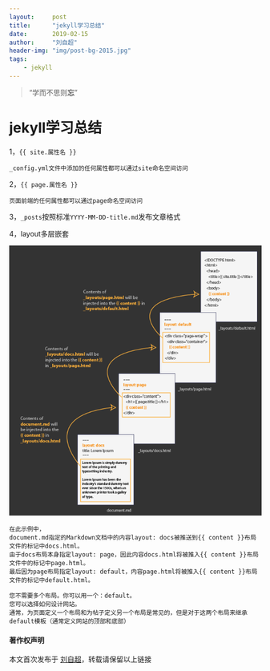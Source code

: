 ```yaml
---
layout:     post
title:      "jekyll学习总结"
date:       2019-02-15
author:     "刘自超"
header-img: "img/post-bg-2015.jpg"
tags:
    - jekyll
---
```


> “学而不思则**忘**”

# jekyll学习总结

1，`{{ site.属性名 }}`  

```
_config.yml文件中添加的任何属性都可以通过site命名空间访问
```

2，`{{ page.属性名 }}`

```
页面前端的任何属性都可以通过page命名空间访问
```

3，`_posts`按照标准`YYYY-MM-DD-title.md`发布文章格式

4，layout多层嵌套

![](https://github.com/bigdatajava/blogspot/raw/master/img/tuchuang/jekyll1.png)

```
在此示例中，
document.md指定的Markdown文档中的内容layout: docs被推送到{{ content }}布局文件的标记中docs.html。
由于docs布局本身指定layout: page，因此内容docs.html将被推入{{ content }}布局文件中的标记中page.html。
最后因为page布局指定layout: default，内容page.html将被推入{{ content }}布局文件的标记中default.html。
```

```
您不需要多个布局。你可以用一个：default。
您可以选择如何设计网站。
通常，为页面定义一个布局和为帖子定义另一个布局是常见的，但是对于这两个布局来继承default模板（通常定义网站的顶部和底部）
```


#### 著作权声明

本文首次发布于 [刘自超](https://bigdatajava.github.io/blogspot/)，转载请保留以上链接 